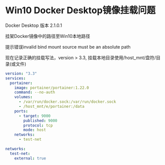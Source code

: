 # Win10 Docker Desktop镜像挂载问题

Docker Desktop 版本 2.1.0.1

挂架Docker镜像中的路径至Win10本地路径

提示错误invalid bind mount source must be an absolute path

现在记录正确的挂载写法，version > 3.3, 挂载本地目录使用/host_mnt/盘符/目录(或文件)

```yml
version: "3.3"
services:
  portainer:
    image: portainer/portainer:1.22.0
    command: --no-auth
    volumes:
      - /var/run/docker.sock:/var/run/docker.sock
      - /host_mnt/e/portainer:/data
    ports:
      - target: 9000
        published: 9000
        protocol: tcp
        mode: host
    networks:
      - test-net
      
networks:
  test-net:
    external: true
```

